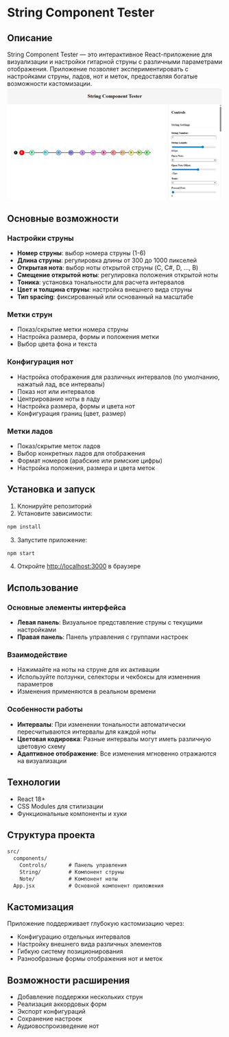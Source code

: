 # String Component Tester

## Описание

String Component Tester — это интерактивное React-приложение для визуализации и настройки гитарной струны с различными параметрами отображения. Приложение позволяет экспериментировать с настройками струны, ладов, нот и меток, предоставляя богатые возможности кастомизации.
![Снимок экрана](screen.png)

## Основные возможности

### Настройки струны
- **Номер струны**: выбор номера струны (1-6)
- **Длина струны**: регулировка длины от 300 до 1000 пикселей
- **Открытая нота**: выбор ноты открытой струны (C, C#, D, ..., B)
- **Смещение открытой ноты**: регулировка положения открытой ноты
- **Тоника**: установка тональности для расчета интервалов
- **Цвет и толщина струны**: настройка внешнего вида струны
- **Тип spacing**: фиксированный или основанный на масштабе

### Метки струн
- Показ/скрытие метки номера струны
- Настройка размера, формы и положения метки
- Выбор цвета фона и текста

### Конфигурация нот
- Настройка отображения для различных интервалов (по умолчанию, нажатый лад, все интервалы)
- Показ нот или интервалов
- Центрирование ноты в ладу
- Настройка размера, формы и цвета нот
- Конфигурация границ (цвет, размер)

### Метки ладов
- Показ/скрытие меток ладов
- Выбор конкретных ладов для отображения
- Формат номеров (арабские или римские цифры)
- Настройка положения, размера и цвета меток

## Установка и запуск

1. Клонируйте репозиторий
2. Установите зависимости:
```bash
npm install
```

3. Запустите приложение:
```bash
npm start
```

4. Откройте [http://localhost:3000](http://localhost:3000) в браузере

## Использование

### Основные элементы интерфейса

- **Левая панель**: Визуальное представление струны с текущими настройками
- **Правая панель**: Панель управления с группами настроек

### Взаимодействие

- Нажимайте на ноты на струне для их активации
- Используйте ползунки, селекторы и чекбоксы для изменения параметров
- Изменения применяются в реальном времени

### Особенности работы

- **Интервалы**: При изменении тональности автоматически пересчитываются интервалы для каждой ноты
- **Цветовая кодировка**: Разные интервалы могут иметь различную цветовую схему
- **Адаптивное отображение**: Все изменения мгновенно отражаются на визуализации

## Технологии

- React 18+
- CSS Modules для стилизации
- Функциональные компоненты и хуки

## Структура проекта

```
src/
  components/
    Controls/       # Панель управления
    String/         # Компонент струны
    Note/           # Компонент ноты
  App.jsx           # Основной компонент приложения
```

## Кастомизация

Приложение поддерживает глубокую кастомизацию через:
- Конфигурацию отдельных интервалов
- Настройку внешнего вида различных элементов
- Гибкую систему позиционирования
- Разнообразные формы отображения нот и меток

## Возможности расширения

- Добавление поддержки нескольких струн
- Реализация аккордовых форм
- Экспорт конфигураций
- Сохранение настроек
- Аудиовоспроизведение нот
